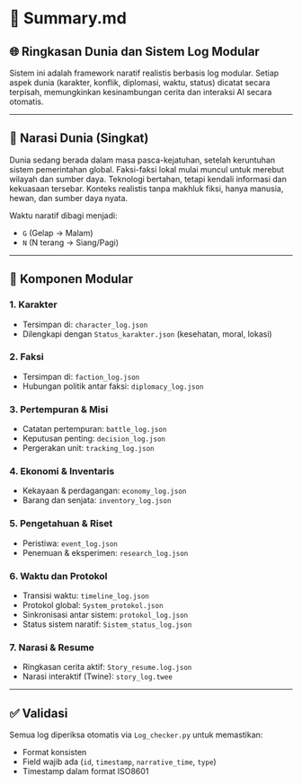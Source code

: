 # 🧾 Summary.md

## 🌐 Ringkasan Dunia dan Sistem Log Modular

Sistem ini adalah framework naratif realistis berbasis log modular. Setiap aspek dunia (karakter, konflik, diplomasi, waktu, status) dicatat secara terpisah, memungkinkan kesinambungan cerita dan interaksi AI secara otomatis.

---

## 📖 Narasi Dunia (Singkat)

Dunia sedang berada dalam masa pasca-kejatuhan, setelah keruntuhan sistem pemerintahan global. Faksi-faksi lokal mulai muncul untuk merebut wilayah dan sumber daya. Teknologi bertahan, tetapi kendali informasi dan kekuasaan tersebar. Konteks realistis tanpa makhluk fiksi, hanya manusia, hewan, dan sumber daya nyata.

Waktu naratif dibagi menjadi:
- `G` (Gelap → Malam)
- `N` (N terang → Siang/Pagi)

---

## 🧩 Komponen Modular

### 1. **Karakter**
- Tersimpan di: `character_log.json`
- Dilengkapi dengan `Status_karakter.json` (kesehatan, moral, lokasi)

### 2. **Faksi**
- Tersimpan di: `faction_log.json`
- Hubungan politik antar faksi: `diplomacy_log.json`

### 3. **Pertempuran & Misi**
- Catatan pertempuran: `battle_log.json`
- Keputusan penting: `decision_log.json`
- Pergerakan unit: `tracking_log.json`

### 4. **Ekonomi & Inventaris**
- Kekayaan & perdagangan: `economy_log.json`
- Barang dan senjata: `inventory_log.json`

### 5. **Pengetahuan & Riset**
- Peristiwa: `event_log.json`
- Penemuan & eksperimen: `research_log.json`

### 6. **Waktu dan Protokol**
- Transisi waktu: `timeline_log.json`
- Protokol global: `System_protokol.json`
- Sinkronisasi antar sistem: `protokol_log.json`
- Status sistem naratif: `Sistem_status_log.json`

### 7. **Narasi & Resume**
- Ringkasan cerita aktif: `Story_resume.log.json`
- Narasi interaktif (Twine): `story_log.twee`

---

## ✅ Validasi
Semua log diperiksa otomatis via `Log_checker.py` untuk memastikan:
- Format konsisten
- Field wajib ada (`id`, `timestamp`, `narrative_time`, `type`)
- Timestamp dalam format ISO8601
